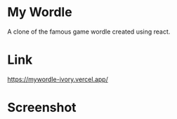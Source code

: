 # My Wordle
A clone of the famous game wordle created using react.
# Link
https://mywordle-ivory.vercel.app/
# Screenshot
